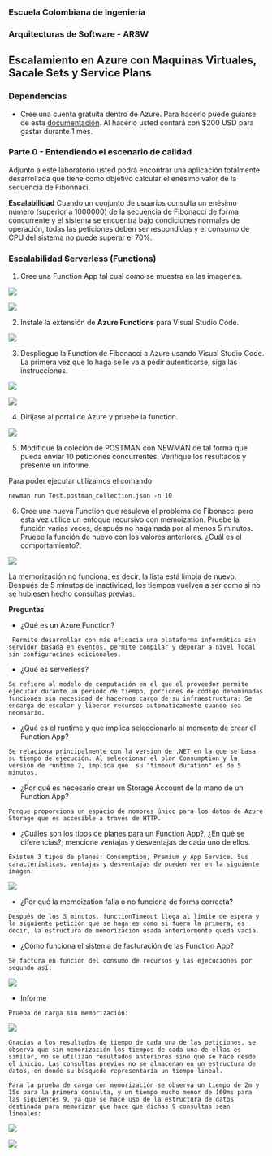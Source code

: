 ### Escuela Colombiana de Ingeniería
### Arquitecturas de Software - ARSW

## Escalamiento en Azure con Maquinas Virtuales, Sacale Sets y Service Plans

### Dependencias
* Cree una cuenta gratuita dentro de Azure. Para hacerlo puede guiarse de esta [documentación](https://azure.microsoft.com/en-us/free/search/?&ef_id=Cj0KCQiA2ITuBRDkARIsAMK9Q7MuvuTqIfK15LWfaM7bLL_QsBbC5XhJJezUbcfx-qAnfPjH568chTMaAkAsEALw_wcB:G:s&OCID=AID2000068_SEM_alOkB9ZE&MarinID=alOkB9ZE_368060503322_%2Bazure_b_c__79187603991_kwd-23159435208&lnkd=Google_Azure_Brand&dclid=CjgKEAiA2ITuBRDchty8lqPlzS4SJAC3x4k1mAxU7XNhWdOSESfffUnMNjLWcAIuikQnj3C4U8xRG_D_BwE). Al hacerlo usted contará con $200 USD para gastar durante 1 mes.

### Parte 0 - Entendiendo el escenario de calidad

Adjunto a este laboratorio usted podrá encontrar una aplicación totalmente desarrollada que tiene como objetivo calcular el enésimo valor de la secuencia de Fibonnaci.

**Escalabilidad**
Cuando un conjunto de usuarios consulta un enésimo número (superior a 1000000) de la secuencia de Fibonacci de forma concurrente y el sistema se encuentra bajo condiciones normales de operación, todas las peticiones deben ser respondidas y el consumo de CPU del sistema no puede superar el 70%.

### Escalabilidad Serverless (Functions)

1. Cree una Function App tal cual como se muestra en las  imagenes.

![](images/part3/part3-function-config.png)

![](images/part3/part3-function-configii.png)

2. Instale la extensión de **Azure Functions** para Visual Studio Code.

![](images/part3/part3-install-extension.png)

3. Despliegue la Function de Fibonacci a Azure usando Visual Studio Code. La primera vez que lo haga se le va a pedir autenticarse, siga las instrucciones.

![](images/part3/part3-deploy-function-1.png)

![](images/part3/part3-deploy-function-2.png)

4. Dirijase al portal de Azure y pruebe la function.

![](images/part3/part3-test-function.png)

5. Modifique la coleción de POSTMAN con NEWMAN de tal forma que pueda enviar 10 peticiones concurrentes. Verifique los resultados y presente un informe.

 Para poder ejecutar utilizamos el comando
 ```
 newman run Test.postman_collection.json -n 10
 ```
 
6. Cree una nueva Function que resuleva el problema de Fibonacci pero esta vez utilice un enfoque recursivo con memoization. Pruebe la función varias veces, después no haga nada por al menos 5 minutos. Pruebe la función de nuevo con los valores anteriores. ¿Cuál es el comportamiento?.

![](images/punto6.jpg)

La memorización no funciona, es decir, la lista está limpia de nuevo. Después de 5 minutos de inactividad, los tiempos vuelven a ser como si no se hubiesen hecho consultas previas.




**Preguntas**

* ¿Qué es un Azure Function?

```
 Permite desarrollar con más eficacia una plataforma informática sin servidor basada en eventos, permite compilar y depurar a nivel local sin configuracines edicionales.

```

* ¿Qué es serverless?

```
Se refiere al modelo de computación en el que el proveedor permite ejecutar durante un periodo de tiempo, porciones de código denominadas funciones sin necesidad de hacernos cargo de su infraestructura. Se encarga de escalar y liberar recursos automaticamente cuando sea necesario.
```

* ¿Qué es el runtime y que implica seleccionarlo al momento de crear el Function App?

```
Se relaciona principalmente con la version de .NET en la que se basa su tiempo de ejecución. Al seleccionar el plan Consumption y la versión de runtime 2, implica que  su "timeout duration" es de 5 minutos.
```

* ¿Por qué es necesario crear un Storage Account de la mano de un Function App?

```
Porque proporciona un espacio de nombres único para los datos de Azure Storage que es accesible a través de HTTP.
```

* ¿Cuáles son los tipos de planes para un Function App?, ¿En qué se diferencias?, mencione ventajas y desventajas de cada uno de ellos.

```
Existen 3 tipos de planes: Consumption, Premium y App Service. Sus características, ventajas y desventajas de pueden ver en la siguiente imagen:
```
![](images/planes.jpg)

* ¿Por qué la memoization falla o no funciona de forma correcta?

```
Después de los 5 minutos, functionTimeout llega al límite de espera y la siguiente petición que se haga es como si fuera la primera, es decir, la estructura de memorización usada anteriormente queda vacía.
```

* ¿Cómo funciona el sistema de facturación de las Function App?

```
Se factura en función del consumo de recursos y las ejecuciones por segundo así:
```

![](images/facturacion.jpg)

* Informe

```
Prueba de carga sin memorización:
```

![](images/prueba.jpg)

```
Gracias a los resultados de tiempo de cada una de las peticiones, se observa que sin memorización los tiempos de cada una de ellas es similar, no se utilizan resultados anteriores sino que se hace desde el inicio. Las consultas previas no se almacenan en un estructura de datos, en donde su búsqueda representaría un tiempo lineal.

Para la prueba de carga con memorización se observa un tiempo de 2m y 15s para la primera consulta, y un tiempo mucho menor de 160ms para las siguientes 9, ya que se hace uso de la estructura de datos destinada para memorizar que hace que dichas 9 consultas sean lineales:
```

![](images/prueba2.jpg)

![](images/prueba3.jpg)



